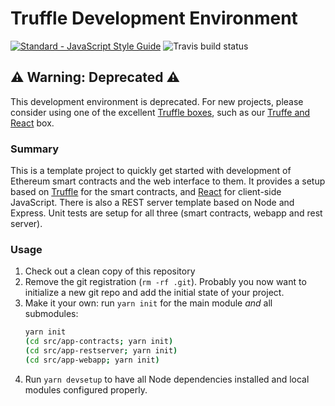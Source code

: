 Truffle Development Environment
===============================

[![Standard - JavaScript Style Guide](https://img.shields.io/badge/code%20style-standard-brightgreen.svg)](http://standardjs.com/)
![Travis build status](https://travis-ci.org/Charterhouse/TruffleDevEnv.svg?branch=master)

## ⚠️ Warning: Deprecated ⚠️

This development environment is deprecated. For new projects, please consider
using one of the excellent [Truffle boxes][1], such as our [Truffe and React][2] 
box.

### Summary

This is a template project to quickly get started with development of
Ethereum smart contracts and the web interface to them. It provides a
setup based on [Truffle](http://truffleframework.com) for the smart
contracts, and [React](https://facebook.github.io/react/) for client-side
JavaScript. There is also a REST server template based on Node and Express. 
Unit tests are setup for all three (smart contracts, webapp and rest server).

### Usage

1. Check out a clean copy of this repository
2. Remove the git registration (`rm -rf .git`). Probably you now want to 
initialize a new git repo and add the initial state of your project.
3. Make it your own: run `yarn init` for the main module *and* all submodules:
   ```bash
   yarn init
   (cd src/app-contracts; yarn init)
   (cd src/app-restserver; yarn init)
   (cd src/app-webapp; yarn init)
   ```
4. Run `yarn devsetup` to have all Node dependencies installed and local 
modules configured properly.

[1]: http://truffleframework.com/boxes/
[2]: https://github.com/Charterhouse/truffle-create-react-app